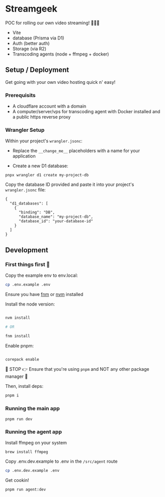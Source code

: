 # Streamgeek

POC for rolling our own video streaming! 🎥🚀🔥

- Vite
- database (Prisma via D1)
- Auth (better auth)
- Storage (via R2)
- Transcoding agents (node + ffmpeg + docker)

## Setup / Deployment

Get going with your own video hosting quick n' easy!

### Prerequisits

- A cloudflare account with a domain
- A computer/server/vps for transcoding agent with Docker installed and a public https reverse proxy

### Wrangler Setup

Within your project's `wrangler.jsonc`:

- Replace the `__change_me__` placeholders with a name for your application

- Create a new D1 database:

```shell
pnpx wrangler d1 create my-project-db
```

Copy the database ID provided and paste it into your project's `wrangler.jsonc` file:

```jsonc
{
  "d1_databases": [
    {
      "binding": "DB",
      "database_name": "my-project-db",
      "database_id": "your-database-id"
    }
  ]
}
```

## Development

### First things first 🚀

Copy the example env to env.local:

```bash
cp .env.example .env
```

Ensure you have [fnm](https://github.com/Schniz/fnm) or [nvm](https://github.com/nvm-sh/nvm) installed

Install the node version:

```bash

nvm install

# OR

fnm install

```

Enable pnpm:

```bash

corepack enable

```

🛑 STOP 👉 Ensure that you're using `pnpm` and NOT any other package manager 🤭

Then, install deps:

```bash
pnpm i
```

### Running the main app

```shell
pnpm run dev
```

### Running the agent app

Install ffmpeg on your system

```shell
brew install ffmpeg
```

Copy .env.dev.example to .env in the `/src/agent` route

```bash
cp .env.dev.example .env
```

Get cookin!

```shell
pnpm run agent:dev
```
